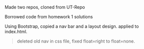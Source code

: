 Made two repos, cloned from UT-Repo

Borrowed code from homework 1 solutions 

Using Bootstrap, copied a nav bar and a layout design. applied to index.html.
>deleted old nav in css file, fixed float=right to float=none.




